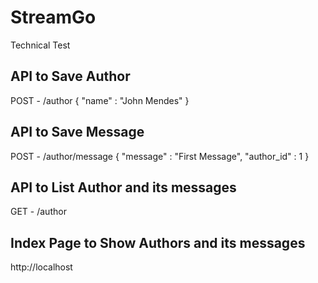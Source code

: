 # StreamGo
Technical Test


## API to Save Author
POST - /author
{
    "name" : "John Mendes"
}

## API to Save Message 
POST - /author/message
{
    "message" : "First Message",
    "author_id" : 1
}

## API to List Author and its messages
GET - /author

## Index Page to Show Authors and its messages

http://localhost
